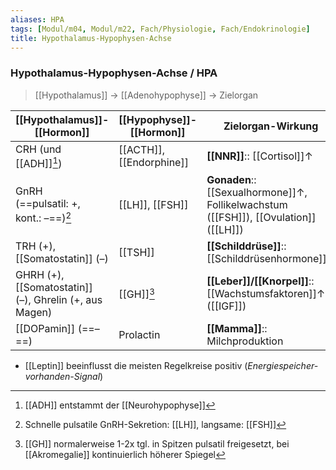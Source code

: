 ```yaml
---
aliases: HPA
tags: [Modul/m04, Modul/m22, Fach/Physiologie, Fach/Endokrinologie]
title: Hypothalamus-Hypophysen-Achse
---
```

### Hypothalamus-Hypophysen-Achse / HPA
> [[Hypothalamus]] → [[Adenohypophyse]] → Zielorgan

|[[Hypothalamus]]-[[Hormon]]|[[Hypophyse]]-[[Hormon]]|Zielorgan-Wirkung|
|-|-|-|
| CRH (und [[ADH]][^1]) |[[ACTH]], [[Endorphine]]| **[[NNR]]**:: [[Cortisol]]↑ 
| GnRH<br> (==pulsatil: +, kont.: –==)[^2] | [[LH]], [[FSH]]  |**Gonaden**:: [[Sexualhormone]]↑, Follikelwachstum ([[FSH]]), [[Ovulation]] ([[LH]]) 
| TRH (+), [[Somatostatin]] (–) | [[TSH]] |**[[Schilddrüse]]**:: [[Schilddrüsenhormone]]↑ 
| GHRH (+), [[Somatostatin]] (–), Ghrelin (+, aus Magen) | [[GH]][^3] |**[[Leber]]/[[Knorpel]]**:: [[Wachstumsfaktoren]]↑ ([[IGF]]) 
| [[DOPamin]] (==–==) | Prolactin | **[[Mamma]]**:: Milchproduktion

- [[Leptin]] beeinflusst die meisten Regelkreise positiv (*Energiespeicher-vorhanden-Signal*)

[^1]: [[ADH]] entstammt der [[Neurohypophyse]]
[^2]: Schnelle pulsatile GnRH-Sekretion: [[LH]], langsame: [[FSH]]
[^3]: [[GH]] normalerweise 1-2x tgl. in Spitzen pulsatil freigesetzt, bei [[Akromegalie]] kontinuierlich höherer Spiegel